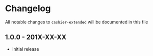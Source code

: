 # Changelog

All notable changes to `cashier-extended` will be documented in this file

## 1.0.0 - 201X-XX-XX

- initial release
